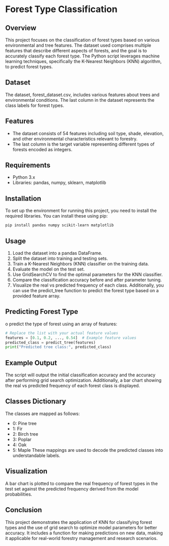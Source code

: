 # Forest Type Classification
## Overview
This project focuses on the classification of forest types based on various environmental and tree features. The dataset used comprises multiple features that describe different aspects of forests, and the goal is to accurately classify each forest type. The Python script leverages machine learning techniques, specifically the K-Nearest Neighbors (KNN) algorithm, to predict forest types.
## Dataset
The dataset, forest_dataset.csv, includes various features about trees and environmental conditions. The last column in the dataset represents the class labels for forest types.
## Features
- The dataset consists of 54 features including soil type, shade, elevation, and other environmental characteristics relevant to forestry.
- The last column is the target variable representing different types of forests encoded as integers.
## Requirements
- Python 3.x
- Libraries: pandas, numpy, sklearn, matplotlib
## Installation
To set up the environment for running this project, you need to install the required libraries. You can install these using pip:
```bash
pip install pandas numpy scikit-learn matplotlib
```
## Usage
1. Load the dataset into a pandas DataFrame.
2. Split the dataset into training and testing sets.
3. Train a K-Nearest Neighbors (KNN) classifier on the training data.
4. Evaluate the model on the test set.
5. Use GridSearchCV to find the optimal parameters for the KNN classifier.
6. Compare the classification accuracy before and after parameter tuning.
7. Visualize the real vs predicted frequency of each class.
Additionally, you can use the predict_tree function to predict the forest type based on a provided feature array.
## Predicting Forest Type
o predict the type of forest using an array of features:
```python
# Replace the list with your actual feature values
features = [0.1, 0.2, ..., 0.54]  # Example feature values
predicted_class = predict_tree(features)
print("Predicted tree class:", predicted_class)
```
## Example Output
The script will output the initial classification accuracy and the accuracy after performing grid search optimization. Additionally, a bar chart showing the real vs predicted frequency of each forest class is displayed.
## Classes Dictionary
The classes are mapped as follows:
- 0: Pine tree
- 1: Fir
- 2: Birch tree
- 3: Poplar
- 4: Oak
- 5: Maple
These mappings are used to decode the predicted classes into understandable labels.
## Visualization
A bar chart is plotted to compare the real frequency of forest types in the test set against the predicted frequency derived from the model probabilities.
## Conclusion
This project demonstrates the application of KNN for classifying forest types and the use of grid search to optimize model parameters for better accuracy. It includes a function for making predictions on new data, making it applicable for real-world forestry management and research scenarios.

